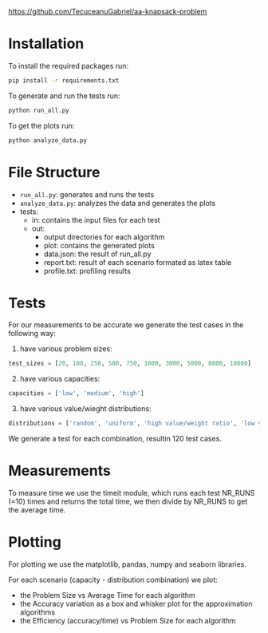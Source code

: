 https://github.com/TecuceanuGabriel/aa-knapsack-problem

# Installation

To install the required packages run:

```bash
pip install -r requirements.txt
```

To generate and run the tests run:

```bash
python run_all.py
```

To get the plots run:

```bash
python analyze_data.py
```

# File Structure

- `run_all.py`: generates and runs the tests
- `analyze_data.py`: analyzes the data and generates the plots
- tests:
  - in: contains the input files for each test
  - out:
    - output directories for each algorithm
    - plot: contains the generated plots
    - data.json: the result of run_all.py
    - report.txt: result of each scenario formated as latex table
    - profile.txt: profiling results

# Tests

For our measurements to be accurate we generate the test cases in the following way:

1. have various problem sizes:

```python
test_sizes = [20, 100, 250, 500, 750, 1000, 3000, 5000, 8000, 10000]
```

2. have various capacities:

```python
capacities = ['low', 'medium', 'high']
```

3. have various value/wieght distributions:

```python
distributions = ['random', 'uniform', 'high value/weight ratio', 'low value/weight ratio']
```

We generate a test for each combination, resultin 120 test cases.

# Measurements

To measure time we use the timeit module, which runs each test NR_RUNS (=10) times and returns the total time, we then divide by NR_RUNS to get the average time.

# Plotting

For plotting we use the matplotlib, pandas, numpy and seaborn libraries.

For each scenario (capacity - distribution combination) we plot:

- the Problem Size vs Average Time for each algorithm
- the Accuracy variation as a box and whisker plot for the approximation algorithms
- the Efficiency (accuracy/time) vs Problem Size for each algorithm
